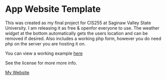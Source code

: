 # App Website Template
This was created as my final project for CIS255 at Saginaw Valley State University. I am releasing it as free & openfor everyone to use. The weather _widget_ at the bottom automatically gets the users location and can be removed if desired. Also includes a working php form, however you do need php on the server you are hosting it on.

You can view a working example [here](http://svsu.edu/~ecwilson/cis255/proj/)

See the license for more more info.

[My Website](http://elijahwilson.me)
